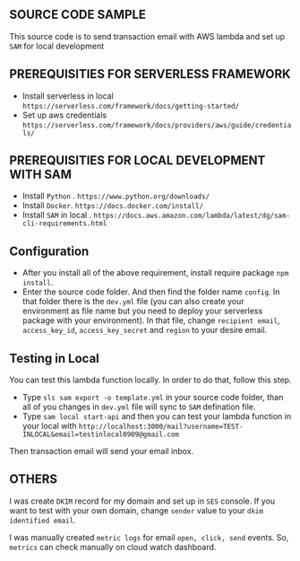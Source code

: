## SOURCE CODE SAMPLE
This source code is to send transaction email with AWS lambda and set up `SAM` for local development 

## PREREQUISITIES FOR SERVERLESS FRAMEWORK

- Install serverless in local `https://serverless.com/framework/docs/getting-started/`
- Set up aws credentials  `https://serverless.com/framework/docs/providers/aws/guide/credentials/`

## PREREQUISITIES FOR LOCAL DEVELOPMENT WITH SAM

- Install `Python` . `https://www.python.org/downloads/`
- Install `Docker`. `https://docs.docker.com/install/`
- Install `SAM` in local . `https://docs.aws.amazon.com/lambda/latest/dg/sam-cli-requirements.html`


## Configuration

- After you install all of the above requirement, install require package `npm install`. 
- Enter the source code folder. And then find the folder name `config`. In that folder there is the `dev.yml` file (you can also create your environment as file name but you need to deploy your serverless package with your environment). In that file, change `recipient email`, `access_key_id`, `access_key_secret` and `region` to your desire email.

## Testing in Local

You can test this lambda function locally. In order to do that, follow this step.

- Type `sls sam export -o template.yml` in your source code folder, than all of you changes in `dev.yml` file will sync to `SAM` defination file.
- Type `sam local start-api` and then you can test your lambda function in your local with `http://localhost:3000/mail?username=TEST-INLOCAL&email=testinlocal0909@gmail.com`

Then transaction email will send your email inbox.

## OTHERS

I was create `DKIM` record for my domain and set up in `SES` console. If you want to test with your own domain, change `sender` value to your `dkim identified email`.

I was manually created `metric logs` for email `open, click, send` events. So, `metrics` can check manually on cloud watch dashboard.

 



